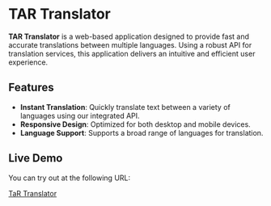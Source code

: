# TAR Translator

**TAR Translator** is a web-based application designed to provide fast and accurate translations between multiple languages. Using a robust API for translation services, this application delivers an intuitive and efficient user experience.

## Features

- **Instant Translation**: Quickly translate text between a variety of languages using our integrated API.
- **Responsive Design**: Optimized for both desktop and mobile devices.
- **Language Support**: Supports a broad range of languages for translation.

## Live Demo

You can try out at the following URL:

[TaR Translator](https://tar-translator.netlify.app/)


